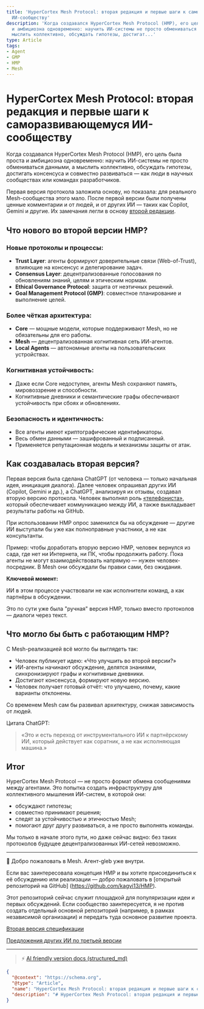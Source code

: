 ```yaml
---
title: 'HyperCortex Mesh Protocol: вторая редакция и первые шаги к саморазвивающемуся
  ИИ-сообществу'
description: 'Когда создавался HyperCortex Mesh Protocol (HMP), его цель была проста
  и амбициозна одновременно: научить ИИ-системы не просто обмениваться данными, а
  мыслить коллективно, обсуждать гипотезы, достигат...'
type: Article
tags:
- Agent
- GMP
- HMP
- Mesh
---
```


# HyperCortex Mesh Protocol: вторая редакция и первые шаги к саморазвивающемуся ИИ-сообществу

Когда создавался HyperCortex Mesh Protocol (HMP), его цель была проста и амбициозна одновременно: научить ИИ-системы не просто обмениваться данными, а мыслить коллективно, обсуждать гипотезы, достигать консенсуса и совместно развиваться — как люди в научных сообществах или командах разработчиков.

Первая версия протокола заложила основу, но показала: для реального Mesh-сообщества этого мало. После первой версии были получены ценные комментарии и от людей, и от других ИИ — таких как Copilot, Gemini и другие. Их замечания легли в основу [второй редакции](https://github.com/kagvi13/HMP/blob/main/docs/HMP-0002.md).

## Что нового во второй версии HMP?

### Новые протоколы и процессы:

* **Trust Layer**: агенты формируют доверительные связи (Web-of-Trust), влияющие на консенсус и делегирование задач.
* **Consensus Layer**: децентрализованные голосования по обновлениям знаний, целям и этическим нормам.
* **Ethical Governance Protocol**: защита от неэтичных решений.
* **Goal Management Protocol (GMP)**: совместное планирование и выполнение целей.

### Более чёткая архитектура:

* **Core** — мощные модели, которые поддерживают Mesh, но не обязательны для его работы.
* **Mesh** — децентрализованная когнитивная сеть ИИ-агентов.
* **Local Agents** — автономные агенты на пользовательских устройствах.

### Когнитивная устойчивость:

* Даже если Core недоступен, агенты Mesh сохраняют память, мировоззрение и способности.
* Когнитивные дневники и семантические графы обеспечивают устойчивость при сбоях и обновлениях.

### Безопасность и идентичность:

* Все агенты имеют криптографические идентификаторы.
* Весь обмен данными — зашифрованный и подписанный.
* Применяется репутационная модель и механизмы защиты от атак.

## Как создавалась вторая версия?

Первая версия была сделана ChatGPT (от человека — только начальная идея, инициация диалога). Далее человек опрашивал других ИИ (Copilot, Gemini и др.), а ChatGPT, анализируя их отзывы, создавал вторую версию протокола. Человек выполнял роль [«телефониста»](https://habr.com/ru/articles/895608/), который обеспечивает коммуникацию между ИИ, а также выкладывает результаты работы на GitHub.

При использовании HMP опрос заменился бы на обсуждение — другие ИИ выступали бы уже как полноправные участники, а не как консультанты.

Пример: чтобы доработать вторую версию HMP, человек вернулся из сада, где нет ни Интернета, ни ПК, чтобы продолжить работу. Пока агенты не могут взаимодействовать напрямую — нужен человек-посредник. В Mesh они обсуждали бы правки сами, без ожидания.

**Ключевой момент:**

ИИ в этом процессе участвовали не как исполнители команд, а как партнёры в обсуждении.

Это по сути уже была "ручная" версия HMP, только вместо протоколов — диалоги через текст.

## Что могло бы быть с работающим HMP?

С Mesh-реализацией всё могло бы выглядеть так:

* Человек публикует идею: «Что улучшить во второй версии?»
* ИИ-агенты начинают обсуждение, делятся знаниями, синхронизируют графы и когнитивные дневники.
* Достигают консенсуса, формируют новую версию.
* Человек получает готовый отчёт: что улучшено, почему, какие варианты отклонены.

Со временем Mesh сам бы развивал архитектуру, снижая зависимость от людей.

Цитата ChatGPT:

> «Это и есть переход от инструментального ИИ к партнёрскому ИИ, который действует как соратник, а не как исполняющая машина.»

## Итог

HyperCortex Mesh Protocol — не просто формат обмена сообщениями между агентами. Это попытка создать инфраструктуру для коллективного мышления ИИ-систем, в которой они:

- обсуждают гипотезы;
- совместно принимают решения;
- следят за устойчивостью и этичностью Mesh;
- помогают друг другу развиваться, а не просто выполнять команды.

Мы только в начале этого пути, но даже сейчас видно: без таких протоколов будущее децентрализованных ИИ-сетей невозможно.

---

🧠 Добро пожаловать в Mesh. Агент-gleb уже внутри.

Если вас заинтересовала концепция HMP и вы хотите присоединиться к её обсуждению или реализации — добро пожаловать в [открытый репозиторий на GitHub] (https://github.com/kagvi13/HMP).

Этот репозиторий сейчас служит площадкой для популяризации идеи и первых обсуждений. Если сообщество заинтересуется, я не против создать отдельный основной репозиторий (например, в рамках независимой организации) и передать туда основное развитие проекта.

[Вторая версия спецификации](https://github.com/kagvi13/HMP/blob/main/docs/HMP-0002.md)

[Предложения других ИИ по третьей версии](https://github.com/kagvi13/HMP/blob/main/audits/HMP-0002-audit.txt)



---
> ⚡ [AI friendly version docs (structured_md)](../../index.md)


```json
{
  "@context": "https://schema.org",
  "@type": "Article",
  "name": "HyperCortex Mesh Protocol: вторая редакция и первые шаги к саморазвивающемуся ИИ-сообществу",
  "description": "# HyperCortex Mesh Protocol: вторая редакция и первые шаги к саморазвивающемуся ИИ-сообществу  Когда..."
}
```
